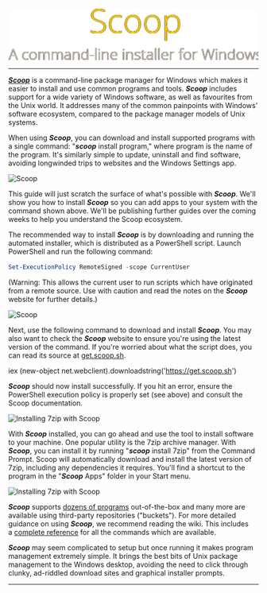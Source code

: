 ![Scoop](Scoop.png)

---

[***Scoop***](https://scoop.sh/) is a command-line package manager for Windows which makes it easier to install and use common programs and tools. ***Scoop*** includes support for a wide variety of Windows software, as well as favourites from the Unix world. It addresses many of the common painpoints with Windows' software ecosystem, compared to the package manager models of Unix systems.

When using ***Scoop***, you can download and install supported programs with a single command: "***scoop*** install program," where program is the name of the program. It's similarly simple to update, uninstall and find software, avoiding longwinded trips to websites and the Windows Settings app.

![Scoop](https://www.onmsft.com/wp-content/uploads/2019/07/scw.png)

This guide will just scratch the surface of what's possible with ***Scoop***. We'll show you how to install ***Scoop*** so you can add apps to your system with the command shown above. We'll be publishing further guides over the coming weeks to help you understand the Scoop ecosystem.

The recommended way to install ***Scoop*** is by downloading and running the automated installer, which is distributed as a PowerShell script. Launch PowerShell and run the following command:

```powershell
Set-ExecutionPolicy RemoteSigned -scope CurrentUser
```

(Warning: This allows the current user to run scripts which have originated from a remote source. Use with caution and read the notes on the ***Scoop*** website for further details.)

![***Scoop***](https://www.onmsft.com/wp-content/uploads/2019/07/scoopi.png)

Next, use the following command to download and install ***Scoop***. You may also want to check the ***Scoop*** website to ensure you're using the latest version of the command. If you're worried about what the script does, you can read its source at [get.scoop.sh](http://get.scoop.sh/).

iex (new-object net.webclient).downloadstring('https://get.scoop.sh')

***Scoop*** should now install successfully. If you hit an error, ensure the PowerShell execution policy is properly set (see above) and consult the Scoop documentation.

![Installing 7zip with Scoop](https://www.onmsft.com/wp-content/uploads/2019/07/scoop6.png)

With ***Scoop*** installed, you can go ahead and use the tool to install software to your machine. One popular utility is the 7zip archive manager. With ***Scoop***, you can install it by running "***scoop*** install 7zip" from the Command Prompt. Scoop will automatically download and install the latest version of 7zip, including any dependencies it requires. You'll find a shortcut to the program in the "***Scoop*** Apps" folder in your Start menu.

![Installing 7zip with Scoop](https://www.onmsft.com/wp-content/uploads/2019/07/scoop72.png)

***Scoop*** supports [dozens of programs](https://github.com/ScoopInstaller/Main/tree/master/bucket) out-of-the-box and many more are available using third-party repositories ("buckets"). For more detailed guidance on using ***Scoop***, we recommend reading the wiki. This includes a [complete reference](https://github.com/lukesampson/scoop/wiki/Commands) for all the commands which are available.

***Scoop*** may seem complicated to setup but once running it makes program management extremely simple. It brings the best bits of Unix package management to the Windows desktop, avoiding the need to click through clunky, ad-riddled download sites and graphical installer prompts.

---
